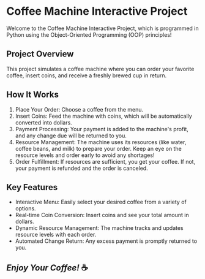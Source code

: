 # Coffee Machine Interactive Project
Welcome to the Coffee Machine Interactive Project, which is programmed in Python using the Object-Oriented Programming (OOP) principles!

## Project Overview
This project simulates a coffee machine where you can order your favorite coffee, insert coins, and receive a freshly brewed cup in return.

## How It Works
1. Place Your Order: Choose a coffee from the menu.
2. Insert Coins: Feed the machine with coins, which will be automatically converted into dollars.
3. Payment Processing: Your payment is added to the machine's profit, and any change due will be returned to you.
4. Resource Management: The machine uses its resources (like water, coffee beans, and milk) to prepare your order. Keep an eye on the resource levels and order early to avoid any shortages!
5. Order Fulfillment: If resources are sufficient, you get your coffee. If not, your payment is refunded and the order is canceled.

## Key Features
- Interactive Menu: Easily select your desired coffee from a variety of options.
- Real-time Coin Conversion: Insert coins and see your total amount in dollars.
- Dynamic Resource Management: The machine tracks and updates resource levels with each order.
- Automated Change Return: Any excess payment is promptly returned to you.

## *Enjoy Your Coffee!* ☕